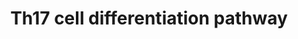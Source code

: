 ---
annotations:
- id: CL:0000899
  parent: native cell
  type: Cell Type Ontology
  value: T-helper 17 cell
- id: PW:0000023
  parent: regulatory pathway
  type: Pathway Ontology
  value: immune response pathway
- id: PW:0000003
  parent: signaling pathway
  type: Pathway Ontology
  value: signaling pathway
authors:
- Hafeez
- Egonw
- Khanspers
- Larsgw
- Eweitz
citedin: ''
communities: []
description: 'Th17 Cell differentiation and the effect of circadian network. The differentiation
  pathway for Th17 cell is considered and converted from the KEGG pathways database,
  whereas its connection with the circadian network is taken from the literature.
  All the references will be provided soon.  '
last-edited: 2024-07-26
ndex: null
organisms:
- Homo sapiens
redirect_from:
- /index.php/Pathway:WP5130
- /instance/WP5130
- /instance/WP5130_r134675
revision: r134675
schema-jsonld:
- '@context': https://schema.org/
  '@id': https://wikipathways.github.io/pathways/WP5130.html
  '@type': Dataset
  creator:
    '@type': Organization
    name: WikiPathways
  description: 'Th17 Cell differentiation and the effect of circadian network. The
    differentiation pathway for Th17 cell is considered and converted from the KEGG
    pathways database, whereas its connection with the circadian network is taken
    from the literature. All the references will be provided soon.  '
  keywords:
  - AHR
  - BMAL1
  - CD3D
  - CD3E
  - CD3G
  - CD3Z
  - CD4
  - CLOCK
  - CRY1
  - CaN
  - ERK
  - FOS
  - FOXP3
  - GATA3
  - HIF1A
  - HLA-DMA
  - HSP90AA1
  - IFNG
  - IFNGR
  - IKK
  - IL17A
  - IL17F
  - IL1B
  - IL1BR
  - IL2
  - IL21
  - IL21R
  - IL22
  - IL23A
  - IL23R
  - IL27
  - IL27R
  - IL2R
  - IL4
  - IL4R
  - IL6
  - IL6R
  - IRF4
  - JAK1
  - JAK1/3
  - JAK2
  - JNK
  - JUN
  - LAT
  - LCK
  - MAPK14
  - MTOR
  - NFATC1
  - NFIL3
  - NFKB1
  - NFKBIA
  - NR1D1
  - PER1
  - PLCG1
  - PRKCQ
  - RARA
  - RORA
  - RORC
  - RUNX1
  - RXRA
  - SMAD2
  - SMADs
  - SOCS3
  - STAT1
  - STAT3
  - STAT5A
  - STAT6
  - TBX21
  - TCRA
  - TCRB
  - TGFB1
  - TGFBR1
  - TYK2
  - ZAP70
  license: CC0
  name: Th17 cell differentiation pathway
seo: CreativeWork
title: Th17 cell differentiation pathway
wpid: WP5130
---